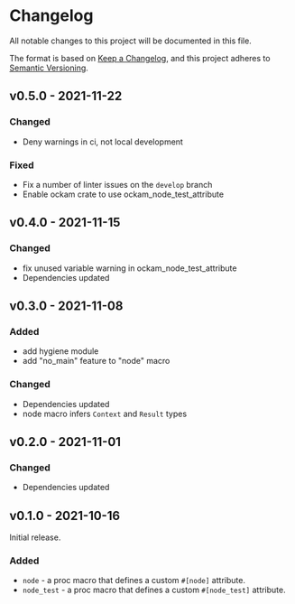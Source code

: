 # Changelog
All notable changes to this project will be documented in this file.

The format is based on [Keep a Changelog](https://keepachangelog.com/en/1.0.0/),
and this project adheres to [Semantic Versioning](https://semver.org/spec/v2.0.0.html).


## v0.5.0 - 2021-11-22


### Changed

- Deny warnings in ci, not local development

### Fixed

- Fix a number of linter issues on the `develop` branch
- Enable ockam crate to use ockam_node_test_attribute


## v0.4.0 - 2021-11-15
### Changed
- fix unused variable warning in ockam_node_test_attribute
- Dependencies updated

## v0.3.0 - 2021-11-08
### Added
- add hygiene module
- add "no_main" feature to "node" macro
### Changed
- Dependencies updated
- node macro infers `Context` and `Result` types

## v0.2.0 - 2021-11-01
### Changed
- Dependencies updated

## v0.1.0 - 2021-10-16

Initial release.

### Added
- `node` - a proc macro that defines a custom `#[node]` attribute.
- `node_test` - a proc macro that defines a custom `#[node_test]` attribute.
